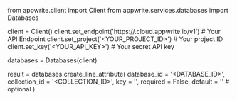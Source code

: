 from appwrite.client import Client
from appwrite.services.databases import Databases

client = Client()
client.set_endpoint('https://<REGION>.cloud.appwrite.io/v1') # Your API Endpoint
client.set_project('<YOUR_PROJECT_ID>') # Your project ID
client.set_key('<YOUR_API_KEY>') # Your secret API key

databases = Databases(client)

result = databases.create_line_attribute(
    database_id = '<DATABASE_ID>',
    collection_id = '<COLLECTION_ID>',
    key = '',
    required = False,
    default = '' # optional
)
